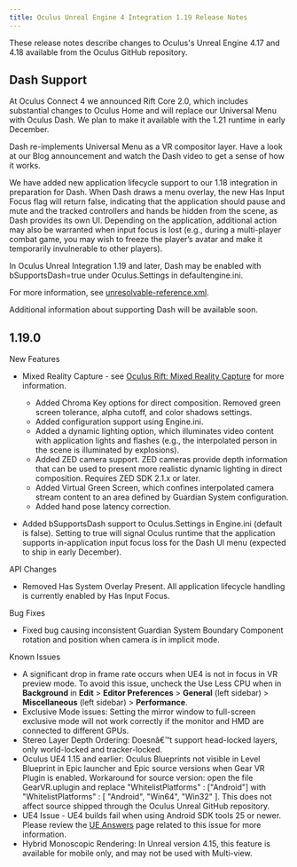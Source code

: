 ```yaml
---
title: Oculus Unreal Engine 4 Integration 1.19 Release Notes
---
```


These release notes describe changes to Oculus's Unreal Engine 4.17 and 4.18 available from the Oculus GitHub repository.

## Dash Support

At Oculus Connect 4 we announced Rift Core 2.0, which includes substantial changes to Oculus Home and will replace our Universal Menu with Oculus Dash. We plan to make it available with the 1.21 runtime in early December.

Dash re-implements Universal Menu as a VR compositor layer. Have a look at our Blog announcement and watch the Dash video to get a sense of how it works.

We have added new application lifecycle support to our 1.18 integration in preparation for Dash. When Dash draws a menu overlay, the new Has Input Focus flag will return false, indicating that the application should pause and mute and the tracked controllers and hands be hidden from the scene, as Dash provides its own UI. Depending on the application, additional action may also be warranted when input focus is lost (e.g., during a multi-player combat game, you may wish to freeze the player’s avatar and make it temporarily invulnerable to other players).

In Oculus Unreal Integration 1.19 and later, Dash may be enabled with bSupportsDash=true under Oculus.Settings in defaultengine.ini.

For more information, see [unresolvable-reference.xml](unresolvable-reference).

Additional information about supporting Dash will be available soon.

## 1.19.0

New Features

* Mixed Reality Capture - see [Oculus Rift: Mixed Reality Capture](/documentation/unreal/latest/concepts/unreal-mrc/ "This guide describes how to add and configure mixed reality capture support for your Unreal application. Mixed reality capture is supported for Rift applications only.") for more information.
	+ Added Chroma Key options for direct composition. Removed green screen tolerance, alpha cutoff, and color shadows settings.
	+ Added configuration support using Engine.ini.
	+ Added a dynamic lighting option, which illuminates video content with application lights and flashes (e.g., the interpolated person in the scene is illuminated by explosions).
	+ Added ZED camera support. ZED cameras provide depth information that can be used to present more realistic dynamic lighting in direct composition. Requires ZED SDK 2.1.x or later.
	+ Added Virtual Green Screen, which confines interpolated camera stream content to an area defined by Guardian System configuration.
	+ Added hand pose latency correction.
	
* Added bSupportsDash support to Oculus.Settings in Engine.ini (default is false). Setting to true will signal Oculus runtime that the application supports in-application input focus loss for the Dash UI menu (expected to ship in early December). 


API Changes

* Removed Has System Overlay Present. All application lifecycle handling is currently enabled by Has Input Focus.


Bug Fixes

* Fixed bug causing inconsistent Guardian System Boundary Component rotation and position when camera is in implicit mode. 


Known Issues

* A significant drop in frame rate occurs when UE4 is not in focus in VR preview mode. To avoid this issue, uncheck the Use Less CPU when in **Background** in **Edit** &gt; **Editor Preferences** &gt; **General** (left sidebar) &gt; **Miscellaneous** (left sidebar) &gt; **Performance**.
* Exclusive Mode issues: Setting the mirror window to full-screen exclusive mode will not work correctly if the monitor and HMD are connected to different GPUs.
* Stereo Layer Depth Ordering: Doesnâ€™t support head-locked layers, only world-locked and tracker-locked.
* Oculus UE4 1.15 and earlier: Oculus Blueprints not visible in Level Blueprint in Epic launcher and Epic source versions when Gear VR Plugin is enabled. Workaround for source version: open the file GearVR.uplugin and replace "WhitelistPlatforms" : ["Android"] with "WhitelistPlatforms" : [ "Android", "Win64", "Win32" ]. This does not affect source shipped through the Oculus Unreal GitHub repository.
* UE4 Issue - UE4 builds fail when using Android SDK tools 25 or newer. Please review the [UE Answers](https://answers.unrealengine.com/questions/570870/latest-android-sdk-is-not-supported.html) page related to this issue for more information.
* Hybrid Monoscopic Rendering: In Unreal version 4.15, this feature is available for mobile only, and may not be used with Multi-view.

